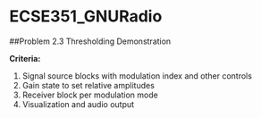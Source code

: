 # ECSE351_GNURadio

##Problem 2.3 Thresholding Demonstration

**Criteria:**
1. Signal source blocks with modulation index and other controls
2. Gain state to set relative amplitudes
3. Receiver block per modulation mode
4. Visualization and audio output
